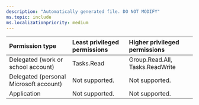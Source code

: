 ```yaml
---
description: "Automatically generated file. DO NOT MODIFY"
ms.topic: include
ms.localizationpriority: medium
---
```


|Permission type|Least privileged permissions|Higher privileged permissions|
|:---|:---|:---|
|Delegated (work or school account)|Tasks.Read|Group.Read.All, Tasks.ReadWrite|
|Delegated (personal Microsoft account)|Not supported.|Not supported.|
|Application|Not supported.|Not supported.|

